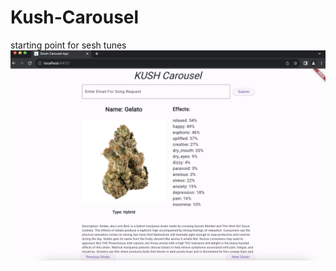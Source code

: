 # Kush-Carousel
starting point for sesh tunes
![alt text](https://github.com/cabmeron/Kush-Carousel/blob/main/example.png)
